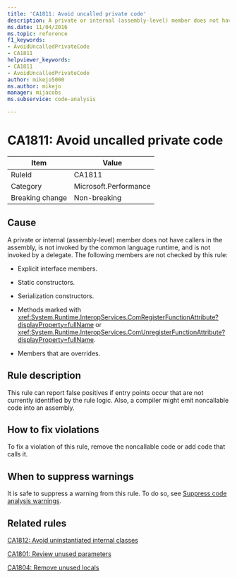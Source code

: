 ```yaml
---
title: 'CA1811: Avoid uncalled private code'
description: A private or internal (assembly-level) member does not have callers in the assembly, is not invoked by the common language runtime, and is not invoked by a delegate.
ms.date: 11/04/2016
ms.topic: reference
f1_keywords:
- AvoidUncalledPrivateCode
- CA1811
helpviewer_keywords:
- CA1811
- AvoidUncalledPrivateCode
author: mikejo5000
ms.author: mikejo
manager: mijacobs
ms.subservice: code-analysis

---
```


# CA1811: Avoid uncalled private code

|Item|Value|
|-|-|
|RuleId|CA1811|
|Category|Microsoft.Performance|
|Breaking change|Non-breaking|

## Cause

A private or internal (assembly-level) member does not have callers in the assembly, is not invoked by the common language runtime, and is not invoked by a delegate. The following members are not checked by this rule:

- Explicit interface members.

- Static constructors.

- Serialization constructors.

- Methods marked with <xref:System.Runtime.InteropServices.ComRegisterFunctionAttribute?displayProperty=fullName> or <xref:System.Runtime.InteropServices.ComUnregisterFunctionAttribute?displayProperty=fullName>.

- Members that are overrides.

## Rule description

This rule can report false positives if entry points occur that are not currently identified by the rule logic. Also, a compiler might emit noncallable code into an assembly.

## How to fix violations

To fix a violation of this rule, remove the noncallable code or add code that calls it.

## When to suppress warnings

It is safe to suppress a warning from this rule. To do so, see [Suppress code analysis warnings](../code-quality/in-source-suppression-overview.md).

## Related rules

[CA1812: Avoid uninstantiated internal classes](/dotnet/fundamentals/code-analysis/quality-rules/ca1812)

[CA1801: Review unused parameters](/dotnet/fundamentals/code-analysis/quality-rules/ca1801)

[CA1804: Remove unused locals](../code-quality/ca1804.md)
